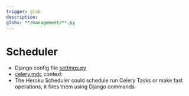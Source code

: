 ```yaml
---
trigger: glob
description:
globs: **/management/**.py
---
```


# Scheduler

- Django config file [settings.py](mdc:breathecode/settings.py)
- [celery.mdc](mdc:.cursor/rules/celery.mdc) context
- The Heroku Scheduler could schedule run Celery Tasks or make fast operations, it fires them using Django commands
